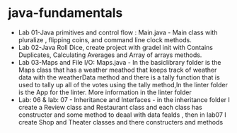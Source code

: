 # java-fundamentals
 
 * Lab 01-Java primitives and control flow :  Main.java - Main class with pluralize , flipping coins, and command line clock methods.
 * Lab 02-Java Roll Dice,  create project with gradel init with Contains Duplicates, Calculating Averages and  Array of arrays methods.
 * Lab 03-Maps and File I/O: Maps.java - In the basiclibrary folder is the Maps class that has a weather meathod that keeps track of weather data with the weatherData method and there is a tally function that is used to tally up all of the votes using the tally method,In the linter folder is the App for the linter. More information in the linter folder 
 * Lab: 06 & lab: 07 - Inheritance and Interfaces - in the inheritance folder I create a Review class and Restaurant class and each class has constructer and some method to deaal with data fealds , then in lab07 I create Shop and Theater classes  and  there constructers and methods 

